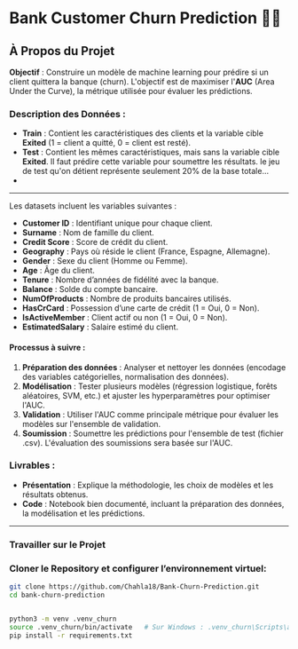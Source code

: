 # Bank Customer Churn Prediction 🏦💡


## À Propos du Projet

**Objectif** : Construire un modèle de machine learning pour prédire si un client quittera la banque (churn). L'objectif est de maximiser l'**AUC** (Area Under the Curve), la métrique utilisée pour évaluer les prédictions.

### **Description des Données :**

- **Train** : Contient les caractéristiques des clients et la variable cible **Exited** (1 = client a quitté, 0 = client est resté).
- **Test** : Contient les mêmes caractéristiques, mais sans la variable cible **Exited**. Il faut prédire cette variable pour soumettre les résultats. le jeu de test qu'on détient représente seulement 20% de la base totale...
- 
---

Les datasets incluent les variables suivantes :  

- **Customer ID** : Identifiant unique pour chaque client.  
- **Surname** : Nom de famille du client.  
- **Credit Score** : Score de crédit du client.  
- **Geography** : Pays où réside le client (France, Espagne, Allemagne).  
- **Gender** : Sexe du client (Homme ou Femme).  
- **Age** : Âge du client.  
- **Tenure** : Nombre d’années de fidélité avec la banque.  
- **Balance** : Solde du compte bancaire.  
- **NumOfProducts** : Nombre de produits bancaires utilisés.  
- **HasCrCard** : Possession d’une carte de crédit (1 = Oui, 0 = Non).  
- **IsActiveMember** : Client actif ou non (1 = Oui, 0 = Non).  
- **EstimatedSalary** : Salaire estimé du client.  

#### Processus à suivre :
1. **Préparation des données** : Analyser et nettoyer les données (encodage des variables catégorielles, normalisation des données).
2. **Modélisation** : Tester plusieurs modèles (régression logistique, forêts aléatoires, SVM, etc.) et ajuster les hyperparamètres pour optimiser l'AUC.
3. **Validation** : Utiliser l'AUC comme principale métrique pour évaluer les modèles sur l'ensemble de validation.
4. **Soumission** : Soumettre les prédictions pour l'ensemble de test (fichier .csv). L'évaluation des soumissions sera basée sur l'AUC.

### Livrables :
- **Présentation** : Explique la méthodologie, les choix de modèles et les résultats obtenus.
- **Code** : Notebook bien documenté, incluant la préparation des données, la modélisation et les prédictions.

---

### Travailler sur le Projet

### **Cloner le Repository et configurer l’environnement virtuel:**

```bash
git clone https://github.com/Chahla18/Bank-Churn-Prediction.git
cd bank-churn-prediction


python3 -m venv .venv_churn
source .venv_churn/bin/activate   # Sur Windows : .venv_churn\Scripts\activate
pip install -r requirements.txt
